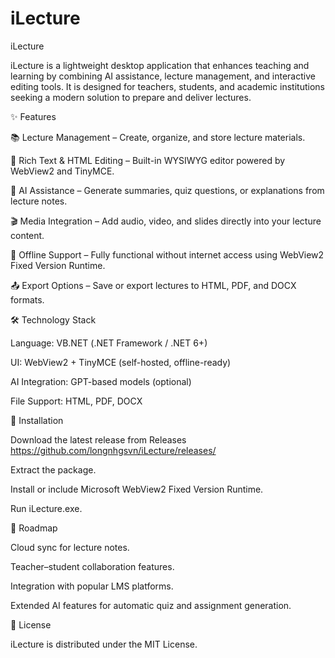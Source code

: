 # iLecture
iLecture

iLecture is a lightweight desktop application that enhances teaching and learning by combining AI assistance, lecture management, and interactive editing tools. It is designed for teachers, students, and academic institutions seeking a modern solution to prepare and deliver lectures.

✨ Features

📚 Lecture Management – Create, organize, and store lecture materials.

📝 Rich Text & HTML Editing – Built-in WYSIWYG editor powered by WebView2 and TinyMCE.

🤖 AI Assistance – Generate summaries, quiz questions, or explanations from lecture notes.

🎬 Media Integration – Add audio, video, and slides directly into your lecture content.

💾 Offline Support – Fully functional without internet access using WebView2 Fixed Version Runtime.

📤 Export Options – Save or export lectures to HTML, PDF, and DOCX formats.

🛠 Technology Stack

Language: VB.NET (.NET Framework / .NET 6+)

UI: WebView2 + TinyMCE (self-hosted, offline-ready)

AI Integration: GPT-based models (optional)

File Support: HTML, PDF, DOCX

🚀 Installation

Download the latest release from Releases
https://github.com/longnhgsvn/iLecture/releases/

Extract the package.

Install or include Microsoft WebView2 Fixed Version Runtime.

Run iLecture.exe.

📌 Roadmap

Cloud sync for lecture notes.

Teacher–student collaboration features.

Integration with popular LMS platforms.

Extended AI features for automatic quiz and assignment generation.

📄 License

iLecture is distributed under the MIT License.
